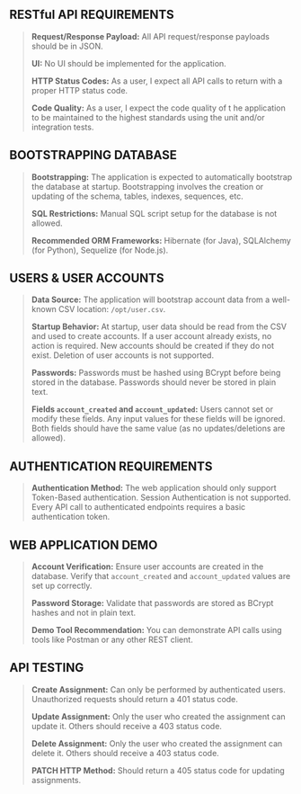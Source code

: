 ## RESTful API REQUIREMENTS

> **Request/Response Payload:** All API request/response payloads should be in JSON.
>
> **UI:** No UI should be implemented for the application.
>
> **HTTP Status Codes:** As a user, I expect all API calls to return with a proper HTTP status code.
>
> **Code Quality:** As a user, I expect the code quality of t  he application to be maintained to the highest standards using the unit and/or integration tests.

## BOOTSTRAPPING DATABASE

> **Bootstrapping:** The application is expected to automatically bootstrap the database at startup. Bootstrapping involves the creation or updating of the schema, tables, indexes, sequences, etc.
>
> **SQL Restrictions:** Manual SQL script setup for the database is not allowed.
>
> **Recommended ORM Frameworks:** Hibernate (for Java), SQLAlchemy (for Python), Sequelize (for Node.js).

## USERS & USER ACCOUNTS

> **Data Source:** The application will bootstrap account data from a well-known CSV location: `/opt/user.csv`.
>
> **Startup Behavior:** At startup, user data should be read from the CSV and used to create accounts. If a user account already exists, no action is required. New accounts should be created if they do not exist. Deletion of user accounts is not supported.
>
> **Passwords:** Passwords must be hashed using BCrypt before being stored in the database. Passwords should never be stored in plain text.
>
> **Fields `account_created` and `account_updated`:** Users cannot set or modify these fields. Any input values for these fields will be ignored. Both fields should have the same value (as no updates/deletions are allowed).

## AUTHENTICATION REQUIREMENTS

> **Authentication Method:** The web application should only support Token-Based authentication. Session Authentication is not supported. Every API call to authenticated endpoints requires a basic authentication token.

## WEB APPLICATION DEMO

> **Account Verification:** Ensure user accounts are created in the database. Verify that `account_created` and `account_updated` values are set up correctly.
>
> **Password Storage:** Validate that passwords are stored as BCrypt hashes and not in plain text.
>
> **Demo Tool Recommendation:** You can demonstrate API calls using tools like Postman or any other REST client.

## API TESTING

> **Create Assignment:** Can only be performed by authenticated users. Unauthorized requests should return a 401 status code.
>
> **Update Assignment:** Only the user who created the assignment can update it. Others should receive a 403 status code.
>
> **Delete Assignment:** Only the user who created the assignment can delete it. Others should receive a 403 status code.
>
> **PATCH HTTP Method:** Should return a 405 status code for updating assignments.
